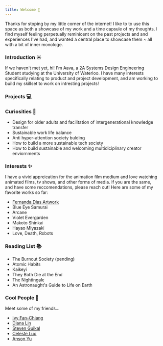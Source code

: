 ```yaml
---
title: Welcome 👋
---
```


Thanks for stoping by my little corner of the internet! I like to to use this space as both a showcase of my work and a time capsule of my thoughts. I find myself feeling perpetually reminicent on the past projects and and experiences I've had, and wanted a central place to showcase them ~ all with a bit of inner monologe. 

### Introduction ☀️

If we haven't met yet, hi! I'm Aava, a 2A Systems Design Engineering Student studying at the University of Waterloo. I have many interests specifically relating to product and project development, and am working to build my skillset to work on intresting projects! 


### Projects 💻



### Curiosities 💭
- Design for older adults and facilitation of intergenerational knowledge transfer
- Sustainable work life balance
- Anti hyper-attention society bulding 
- How to build a more sustainable tech society
- How to build sustainable and welcoming multidiciplinary creator enviornments

### Interests ✨
I have a vivid appreication for the animation film medium and love watching animated films, tv shows, and other forms of media. If you are the same, and have some reccomendations, please reach out! Here are some of my favorite works so far: 
- [Fernanda Dias Artwork](https://www.youtube.com/@fernandadiasartwork)
- Blue Eye Samurai
- Arcane
- Violet Evergarden
- Makoto Shinkai
- Hayao Miyazaki
- Love, Death, Robots

### Reading List 📚
- The Burnout Society (pending)
- Atomic Habits
- Kaikeyi
- They Both Die at the End 
- The Nightingale
- An Astronaught's Guide to Life on Earth


### Cool People 🍻
Meet some of my friends...
- [Ivy Fan-Chiang](https://ivyfanchiang.ca/)
- [Diana Lin](https://lindiana.ca/)
- [Steven Guikal](https://fluix.one/)
- [Celeste Luo](https://dulldesk.github.io/)
- [Anson Yu](https://ansonyu.me/)

<!-- 
This is a blank Quartz installation.
See the [documentation](https://quartz.jzhao.xyz) for how to get started. -->
